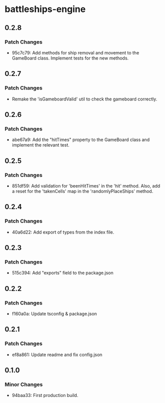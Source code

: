 # battleships-engine

## 0.2.8

### Patch Changes

-   95c7c79: Add methods for ship removal and movement to the GameBoard class. Implement tests for the new methods.

## 0.2.7

### Patch Changes

-   Remake the 'isGameboardValid' util to check the gameboard correctly.

## 0.2.6

### Patch Changes

-   abe67a9: Add the "hitTimes" property to the GameBoard class and implement the relevant test.

## 0.2.5

### Patch Changes

-   851df59: Add validation for 'beenHitTimes' in the 'hit' method. Also, add a reset for the 'takenCells' map in the 'randomlyPlaceShips' method.

## 0.2.4

### Patch Changes

-   40a6d22: Add export of types from the index file.

## 0.2.3

### Patch Changes

-   515c394: Add "exports" field to the package.json

## 0.2.2

### Patch Changes

-   f160a0a: Update tsconfig & package.json

## 0.2.1

### Patch Changes

-   ef8a861: Update readme and fix config.json

## 0.1.0

### Minor Changes

-   94baa33: First production build.
